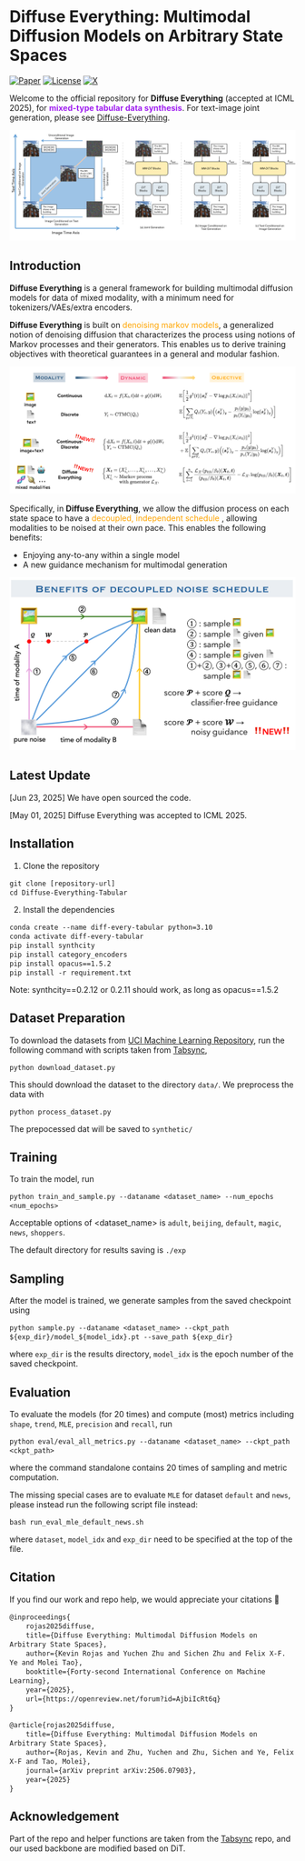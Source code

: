 # Diffuse Everything: Multimodal Diffusion Models on Arbitrary State Spaces

[![Paper](https://img.shields.io/badge/Paper-arXiv-b31b1b)](https://arxiv.org/abs/2506.07903)
[![License](https://img.shields.io/badge/license-MIT-blue.svg)](LICENSE)
[![X](https://img.shields.io/badge/X-000000?logo=x&logoColor=white&style=flat-square)](https://x.com/YuchenZhu_ZYC/status/1934700344707363180)


Welcome to the official repository for **Diffuse Everything** (accepted at ICML 2025), for  <span style="color:#A020F0">**mixed-type tabular data synthesis**</span>. For text-image joint generation, please see [Diffuse-Everything](https://github.com/KevinRojas1499/Diffuse-Everything).

![Demonstration](assets/promo_v2.png)

## Introduction
**Diffuse Everything** is a general framework for building multimodal diffusion models for data of mixed modality, with a minimum need for tokenizers/VAEs/extra encoders. 

**Diffuse Everything** is built on <span style="color:orange">denoising markov models</span>, a generalized notion of denoising diffusion that characterizes the process using notions of Markov processes and their generators. This enables us to derive training objectives with theoretical guarantees in a general and modular fashion.

![denoising](assets/denoising_markov_models.jpg)

Specifically, in **Diffuse Everything**, we allow the diffusion process on each state space to have a <span style="color:orange">decoupled, independent schedule </span>, allowing modalities to be noised at their own pace. This enables the following benefits:
- Enjoying any-to-any within a single model
- A new guidance mechanism for multimodal generation

![decoupled](assets/decoupled.jpg)


## Latest Update

[Jun 23, 2025] We have open sourced the code.

[May 01, 2025] Diffuse Everything was accepted to ICML 2025.


## Installation
1. Clone the repository
```
git clone [repository-url]
cd Diffuse-Everything-Tabular
```
2. Install the dependencies
```
conda create --name diff-every-tabular python=3.10
conda activate diff-every-tabular
pip install synthcity
pip install category_encoders
pip install opacus==1.5.2
pip install -r requirement.txt
```
Note: synthcity==0.2.12 or 0.2.11 should work, as long as opacus==1.5.2



## Dataset Preparation
To download the datasets from [UCI Machine Learning Repository](https://archive.ics.uci.edu/), run the following command with scripts taken from [Tabsync](https://github.com/amazon-science/tabsyn),
```
python download_dataset.py 
```
This should download the dataset to the directory ```data/```. We preprocess the data with
```
python process_dataset.py
```
The prepocessed dat will be saved to ```synthetic/```

## Training
To train the model, run
```
python train_and_sample.py --dataname <dataset_name> --num_epochs <num_epochs>
```
Acceptable options of <dataset_name> is ```adult```, ```beijing```, ```default```, ```magic```, ```news```, ```shoppers```. 

The default directory for results saving is ```./exp```

## Sampling
After the model is trained, we generate samples from the saved checkpoint using
```
python sample.py --dataname <dataset_name> --ckpt_path ${exp_dir}/model_${model_idx}.pt --save_path ${exp_dir}
```
where ```exp_dir``` is the results directory, ```model_idx``` is the epoch number of the saved checkpoint.

## Evaluation
To evaluate the models (for 20 times) and compute (most) metrics including ```shape```, ```trend```, ```MLE```, ```precision``` and ```recall```, run
```
python eval/eval_all_metrics.py --dataname <dataset_name> --ckpt_path <ckpt_path> 
```
where the command standalone contains 20 times of sampling and metric computation.


The missing special cases are to  evaluate ```MLE``` for dataset ```default``` and ```news```, please instead run the following script file instead:
```
bash run_eval_mle_default_news.sh
```
where ```dataset```, ```model_idx``` and ```exp_dir``` need to be specified at the top of the file.


## Citation
If you find our work and repo help, we would appreciate your citations :smiling_face_with_three_hearts:

```
@inproceedings{
    rojas2025diffuse,
    title={Diffuse Everything: Multimodal Diffusion Models on Arbitrary State Spaces},
    author={Kevin Rojas and Yuchen Zhu and Sichen Zhu and Felix X-F. Ye and Molei Tao},
    booktitle={Forty-second International Conference on Machine Learning},
    year={2025},
    url={https://openreview.net/forum?id=AjbiIcRt6q}
}
```
```
@article{rojas2025diffuse,
    title={Diffuse Everything: Multimodal Diffusion Models on Arbitrary State Spaces},
    author={Rojas, Kevin and Zhu, Yuchen and Zhu, Sichen and Ye, Felix X-F and Tao, Molei},
    journal={arXiv preprint arXiv:2506.07903},
    year={2025}
}
```

## Acknowledgement
Part of the repo and helper functions are taken from the [Tabsync](https://github.com/amazon-science/tabsyn) repo, and our used backbone are modified based on DiT. 

